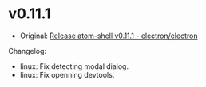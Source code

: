 # v0.11.1

* Original: [Release atom-shell v0.11.1 - electron/electron](https://github.com/electron/electron/releases/tag/v0.11.1)

Changelog:

* linux: Fix detecting modal dialog.
* linux: Fix openning devtools.
